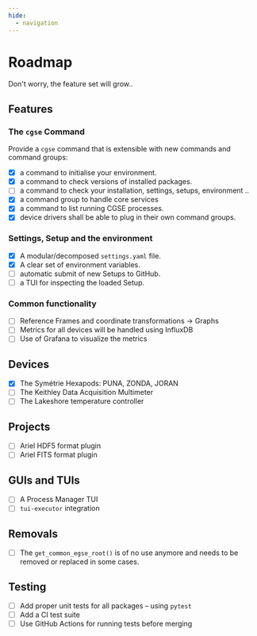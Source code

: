 ```yaml
---
hide:
  - navigation
---
```


# Roadmap

Don't worry, the feature set will grow..

## Features

### The `cgse` Command

Provide a `cgse` command that is extensible with new commands and command groups:

- [x] a command to initialise your environment.
- [x] a command to check versions of installed packages.
- [ ] a command to check your installation, settings, setups, environment ..
- [x] a command group to handle core services
- [x] a command to list running CGSE processes.
- [x] device drivers shall be able to plug in their own command groups.

### Settings, Setup and the environment

- [x] A modular/decomposed `settings.yaml` file.
- [x] A clear set of environment variables.
- [ ] automatic submit of new Setups to GitHub.
- [ ] a TUI for inspecting the loaded Setup.

### Common functionality

- [ ] Reference Frames and coordinate transformations -> Graphs
- [ ] Metrics for all devices will be handled using InfluxDB
- [ ] Use of Grafana to visualize the metrics

## Devices

- [x] The Symétrie Hexapods: PUNA, ZONDA, JORAN
- [ ] The Keithley Data Acquisition Multimeter
- [ ] The Lakeshore temperature controller

## Projects

- [ ] Ariel HDF5 format plugin
- [ ] Ariel FITS format plugin

## GUIs and TUIs

- [ ] A Process Manager TUI
- [ ] `tui-executor` integration

## Removals

- [ ] The `get_common_egse_root()` is of no use anymore and needs to be removed or replaced in 
  some cases.

## Testing

- [ ] Add proper unit tests for all packages – using `pytest`
- [ ] Add a CI test suite
- [ ] Use GitHub Actions for running tests before merging
